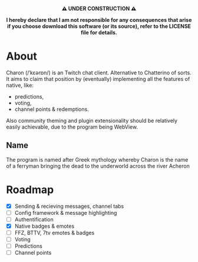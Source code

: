 <div align="center">

**⚠️ UNDER CONSTRUCTION ⚠️**

**I hereby declare that I am not responsible for any consequences that arise if you choose download this software (or its source), refer to the LICENSE file for details.**

</div>

# About

Charon (/ˈkɛərɒn/) is an Twitch chat client. Alternative to Chatterino of sorts. It aims to claim that position by (eventually) implementing all the features of native, like:

- predictions,
- voting,
- channel points & redemptions.

Also community theming and plugin extensionality should be relatively easily achievable, due to the program being WebView.

## Name

The program is named after Greek mythology whereby Charon is the name of a ferryman bringing the dead to the underworld across the river Acheron

# Roadmap

- [x] Sending & recieving messages, channel tabs
- [ ] Config framework & message highlighting
- [ ] Authentification
- [x] Native badges & emotes
- [ ] FFZ, BTTV, 7tv emotes & badges
- [ ] Voting
- [ ] Predictions
- [ ] Channel points
